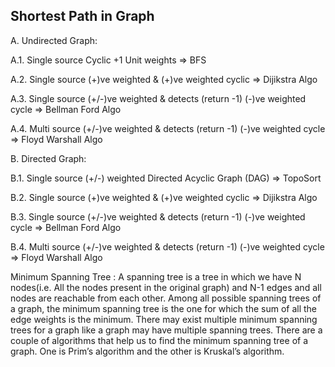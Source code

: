 

## Shortest Path in Graph

A. Undirected Graph:

A.1. Single source Cyclic +1 Unit weights => BFS

A.2. Single source (+)ve weighted & (+)ve weighted cyclic => Dijikstra Algo

A.3. Single source (+/-)ve weighted & detects (return -1) (-)ve weighted cycle => Bellman Ford Algo

A.4. Multi source (+/-)ve weighted & detects (return -1) (-)ve weighted cycle => Floyd Warshall Algo

B. Directed Graph:

B.1. Single source (+/-) weighted Directed Acyclic Graph (DAG) => TopoSort

B.2. Single source (+)ve weighted & (+)ve weighted cyclic => Dijikstra Algo

B.3. Single source (+/-)ve weighted & detects (return -1) (-)ve weighted cycle => Bellman Ford Algo

B.4. Multi source (+/-)ve weighted & detects (return -1) (-)ve weighted cycle => Floyd Warshall Algo

Minimum Spanning Tree : 
A spanning tree is a tree in which we have N nodes(i.e. All the nodes present in the original graph) and N-1 edges and all nodes are reachable from each other.
Among all possible spanning trees of a graph, the minimum spanning tree is the one for which the sum of all the edge weights is the minimum.
There may exist multiple minimum spanning trees for a graph like a graph may have multiple spanning trees.
There are a couple of algorithms that help us to find the minimum spanning tree of a graph. One is Prim’s algorithm and the other is Kruskal’s algorithm.
